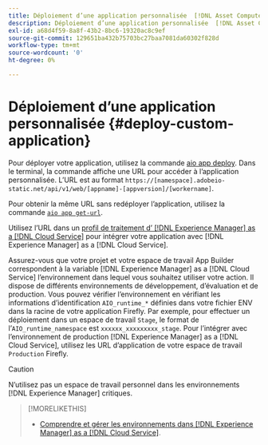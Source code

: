 ```yaml
---
title: Déploiement d’une application personnalisée  [!DNL Asset Compute Service]
description: Déploiement d’une application personnalisée  [!DNL Asset Compute Service] .
exl-id: a68d4f59-8a8f-43b2-8bc6-19320ac8c9ef
source-git-commit: 129651ba432b75703bc27baa7081da60302f828d
workflow-type: tm+mt
source-wordcount: '0'
ht-degree: 0%

---
```


# Déploiement d’une application personnalisée {#deploy-custom-application}

Pour déployer votre application, utilisez la commande [aio app deploy](https://github.com/adobe/aio-cli#aio-appdeploy). Dans le terminal, la commande affiche une URL pour accéder à l’application personnalisée. L’URL est au format `https://[namespace].adobeio-static.net/api/v1/web/[appname]-[appversion]/[workername]`.

Pour obtenir la même URL sans redéployer l’application, utilisez la commande [`aio app get-url`](https://github.com/adobe/aio-cli#aio-app-get-url-action).

Utilisez l’URL dans un [profil de traitement d’ [!DNL Experience Manager]  as a  [!DNL Cloud Service]](https://experienceleague.adobe.com/docs/experience-manager-cloud-service/assets/manage/asset-microservices-configure-and-use.html?lang=fr) pour intégrer votre application avec [!DNL Experience Manager] as a [!DNL Cloud Service].

Assurez-vous que votre projet et votre espace de travail App Builder correspondent à la variable [!DNL Experience Manager] as a [!DNL Cloud Service] l’environnement dans lequel vous souhaitez utiliser votre action. Il dispose de différents environnements de développement, d’évaluation et de production. Vous pouvez vérifier l’environnement en vérifiant les informations d’identification `AIO_runtime_*` définies dans votre fichier ENV dans la racine de votre application Firefly. Par exemple, pour effectuer un déploiement dans un espace de travail `Stage`, le format de l’`AIO_runtime_namespace` est `xxxxxx_xxxxxxxxx_stage`. Pour l’intégrer avec l’environnement de production [!DNL Experience Manager] as a [!DNL Cloud Service], utilisez les URL d’application de votre espace de travail `Production` Firefly.

>[!CAUTION]
>
>N’utilisez pas un espace de travail personnel dans les environnements [!DNL Experience Manager] critiques.

>[!MORELIKETHIS]
>
>* [Comprendre et gérer les environnements dans  [!DNL Experience Manager]  as a  [!DNL Cloud Service]](https://experienceleague.adobe.com/docs/experience-manager-cloud-service/implementing/using-cloud-manager/manage-environments.html?lang=fr).

